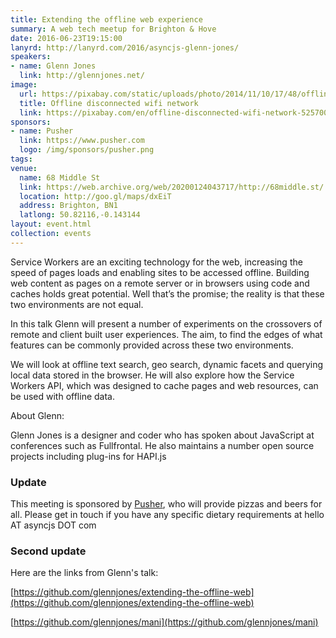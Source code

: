 ```yaml
---
title: Extending the offline web experience
summary: A web tech meetup for Brighton & Hove
date: 2016-06-23T19:15:00
lanyrd: http://lanyrd.com/2016/asyncjs-glenn-jones/
speakers:
- name: Glenn Jones
  link: http://glennjones.net/
image:
  url: https://pixabay.com/static/uploads/photo/2014/11/10/17/48/offline-525700_960_720.png
  title: Offline disconnected wifi network
  link: https://pixabay.com/en/offline-disconnected-wifi-network-525700/
sponsors:
- name: Pusher
  link: https://www.pusher.com
  logo: /img/sponsors/pusher.png
tags:
venue:
  name: 68 Middle St
  link: https://web.archive.org/web/20200124043717/http://68middle.st/
  location: http://goo.gl/maps/dxEiT
  address: Brighton, BN1
  latlong: 50.82116,-0.143144
layout: event.html
collection: events
---
```


Service Workers are an exciting technology for the web, increasing the speed of pages loads and enabling sites to be accessed offline.  Building web content as pages on a remote server or in browsers using code and caches holds great potential.  Well that’s the promise; the reality is that these two environments are not equal.

In this talk Glenn will present a number of experiments on the crossovers of remote and client built user experiences. The aim, to find the edges of what features can be commonly provided across these two environments.

We will look at offline text search, geo search, dynamic facets and querying local data stored in the browser.  He will also explore how the Service Workers API, which was designed to cache pages and web resources, can be used with offline data.

About Glenn:

Glenn Jones is a designer and coder who has spoken about JavaScript at conferences such as Fullfrontal. He also maintains a number open source projects including plug-ins for HAPI.js

### Update

This meeting is sponsored by [Pusher][pusher], who will provide pizzas and beers for all. Please get in touch if you have any specific dietary requirements at hello AT asyncjs DOT com

### Second update

Here are the links from Glenn's talk:

[https://github.com/glennjones/extending-the-offline-web](https://github.com/glennjones/extending-the-offline-web)

[https://github.com/glennjones/mani](https://github.com/glennjones/mani)

[pusher]: https://www.pusher.com
